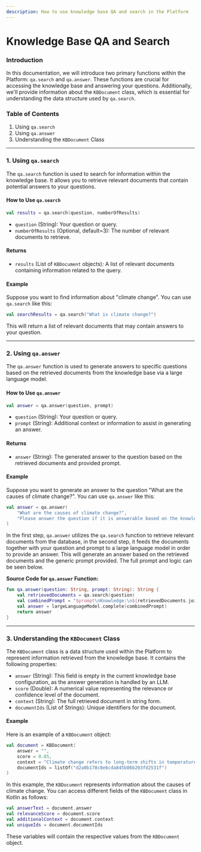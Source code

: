 ```yaml
---
description: How to use knowledge base QA and search in the Platform
---
```


# Knowledge Base QA and Search

### Introduction

In this documentation, we will introduce two primary functions within the Platform: `qa.search` and `qa.answer`. These functions are crucial for accessing the knowledge base and answering your questions. Additionally, we'll provide information about the `KBDocument` class, which is essential for understanding the data structure used by `qa.search`.

### Table of Contents

1. Using `qa.search`
2. Using `qa.answer`
3. Understanding the `KBDocument` Class

***

### 1. Using `qa.search`

The `qa.search` function is used to search for information within the knowledge base. It allows you to retrieve relevant documents that contain potential answers to your questions.

#### How to Use `qa.search`

```kotlin
val results = qa.search(question, numberOfResults)
```

* `question` (String): Your question or query.
* `numberOfResults` (Optional, default=3): The number of relevant documents to retrieve.

#### Returns

* `results` (List of `KBDocument` objects): A list of relevant documents containing information related to the query.

#### Example

Suppose you want to find information about "climate change". You can use `qa.search` like this:

```kotlin
val searchResults = qa.search("What is climate change?")
```

This will return a list of relevant documents that may contain answers to your question.

***

### 2. Using `qa.answer`

The `qa.answer` function is used to generate answers to specific questions based on the retrieved documents from the knowledge base via a large language model.

#### How to Use `qa.answer`

```kotlin
val answer = qa.answer(question, prompt)
```

* `question` (String): Your question or query.
* `prompt` (String): Additional context or information to assist in generating an answer.

#### Returns

* `answer` (String): The generated answer to the question based on the retrieved documents and provided prompt.

#### Example

Suppose you want to generate an answer to the question "What are the causes of climate change?". You can use `qa.answer` like this:

```kotlin
val answer = qa.answer(
    "What are the causes of climate change?",
    "Please answer the question if it is answerable based on the knowledge provided."
)
```

In the first step, `qa.answer` utilizes the `qa.search` function to retrieve relevant documents from the database, in the second step, it feeds the documents together with your question and prompt to a large language model in order to provide an answer. This will generate an answer based on the retrieved documents and the generic prompt provided. The full prompt and logic can be seen below.

**Source Code for `qa.answer` Function:**

```kotlin
fun qa.answer(question: String, prompt: String): String {
    val retrievedDocuments = qa.search(question)
    val combinedPrompt = "$prompt\nKnowledge:\n${retrievedDocuments.joinToString(separator = "\n", prefix = "- ")}\nQuestion: $question\nAnswer:"
    val answer = largeLanguageModel.complete(combinedPrompt)
    return answer
}
```

***

### 3. Understanding the `KBDocument` Class

The `KBDocument` class is a data structure used within the Platform to represent information retrieved from the knowledge base. It contains the following properties:

* `answer` (String): This field is empty in the current knowledge base configuration, as the answer generation is handled by an LLM.
* `score` (Double): A numerical value representing the relevance or confidence level of the document.
* `context` (String): The full retrieved document in string form.
* `documentIds` (List of Strings): Unique identifiers for the document.

#### Example

Here is an example of a `KBDocument` object:

```kotlin
val document = KBDocument(
    answer = "",
    score = 0.85,
    context = "Climate change refers to long-term shifts in temperatures and weather patterns. These shifts may be natural, but since the 1800s, human activities have been the main driver of climate change, primarily due to the burning of fossil fuels (like coal, oil, and gas) which produces heat-trapping gases.",
    documentIds = listOf("d2a0b178c8e6cda845b86b203fd2531f")
)
```

In this example, the `KBDocument` represents information about the causes of climate change. You can access different fields of the `KBDocument` class in Kotlin as follows:

```kotlin
val answerText = document.answer
val relevanceScore = document.score
val additionalContext = document.context
val uniqueIds = document.documentIds
```

These variables will contain the respective values from the `KBDocument` object.
